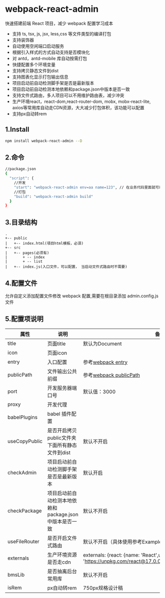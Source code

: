 # webpack-react-admin

快速搭建前端 React 项目，减少 webpack 配置学习成本

* 支持 ts, tsx, js, jsx, less,css 等文件类型的编译打包
* 支持装饰器
* 自动使用空闲端口启动服务
* 根据引入样式的方式自动支持是否模块化
* 对 antd，antd-mobile 库自动按需打包
* 快捷配置多个环境变量
* 支持拷贝静态文件到dist
* 支持图表化显示打包输出信息
* 项目启动前自动检测脚手架是否是最新版本
* 项目启动前自动检测本地依赖和package.json中版本是否一致
* 支持文件式路由，多人项目可以不用维护路由表，减少冲突
* 生产环境react，react-dom,react-router-dom, mobx, mobx-react-lite, axios等常用库自动走CDN资源，大大减少打包体积，该功能可以配置
* 支持px自动转rem
## 1.Install

```bash
npm install webpack-react-admin --D
```

## 2.命令

```bash
//package.json
{
  "script": {
    //开发
    "start": "webpack-react-admin env=aa name=123", // 在业务代码里面就可以通过__ENV__.env获取到当前环境的值，__ENV__.name获取到name
    //打包
    "build": "webpack-react-admin build"
  }
}
```

## 3.目录结构

```
.
+-- public
|   +-- index.html(項目html模板，必須)
+-- src
|   +-- pages(必须有)
|       + -- index
|       + -- list
|   +-- index.js(入口文件，可以配置， 当启动文件式路由时不需要)
```

## 4.配置文件

允许自定义添加配置文件修改 webpack 配置,需要在根目录添加 admin.config.js 文件

## 5.配置项说明

| 属性         | 说明             | 备注  |
| ------------ | -------- | ---- |
| title        | 页面title | 默认为Document |
| icon         | 页面icon |  |
| entry        | 入口配置 | 参考[webpack entry](https://www.webpackjs.com/configuration/entry-context/#entry) |
| publicPath   | 文件输出公共前缀 | 参考[webpack publicPath](https://www.webpackjs.com/configuration/output/#output-publicpath) |
| port         | 开发服务器端口号 | 默认值：3000   |
| proxy         | 开发代理 |   |
| babelPlugins | babel 插件配置   | |
| useCopyPublic | 是否开启拷贝public文件夹下面所有静态文件到dist | 默认不开启 |
| checkAdmin | 项目启动前自动检测脚手架是否是最新版本 | 默认开启 |
| checkPackage | 项目启动前自动检测本地依赖和package.json中版本是否一致 | 默认不开启 |
| useFileRouter | 是否开启文件式路由 | 默认不开启（具体使用参考Example/fileRouter） |
| externals | 生产环境资源是否走cdn |  externals: {react: {name: 'React',url: 'https://unpkg.com/react@17.0.0/umd/react.production.min.js',},},|
| bmsLib | 是否抽离后台常用库 | 默认不开启 |
| isRem | px自动转rem   | 750px规格设计稿|




